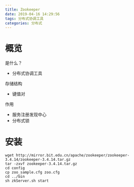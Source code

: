 ```yaml
---
title: Zookeeper
date: 2019-04-16 14:29:56
tags: 分布式协调工具
categories: 分布式
---
```




# 概览

是什么？

- 分布式协调工具

存储结构

- 键值对

作用

- 服务注册发现中心
- 分布式锁



# 安装

```shell
wget http://mirror.bit.edu.cn/apache/zookeeper/zookeeper-3.4.14/zookeeper-3.4.14.tar.gz
tar -zxvf zookeeper-3.4.14.tar.gz
cd config
cp zoo_sample.cfg zoo.cfg
cd ../bin
sh zkServer.sh start
```

